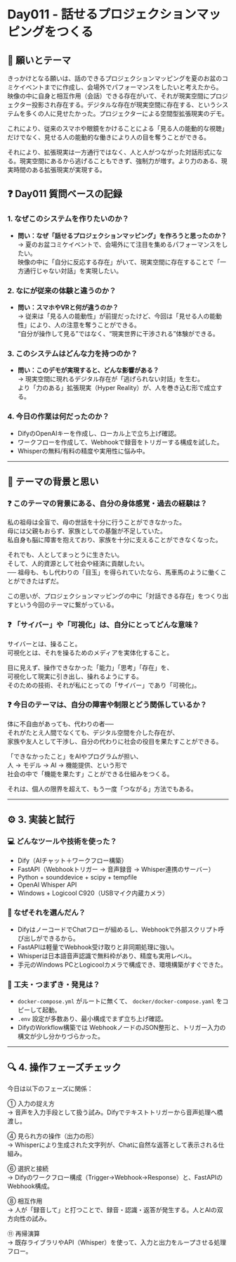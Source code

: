 # Day011 - 話せるプロジェクションマッピングをつくる

## 🎯 願いとテーマ

きっかけとなる願いは、話のできるプロジェクションマッピングを夏のお盆のコミケイベントまでに作成し、会場外でパフォーマンスをしたいと考えたから。  
映像の中に自身と相互作用（会話）できる存在がいて、それが現実空間にプロジェクター投影され存在する。デジタルな存在が現実空間に存在する、というシステムを多くの人に見せたかった。プロジェクターによる空間型拡張現実のデモ。

これにより、従来のスマホや眼鏡をかけることによる「見る人の能動的な視聴」だけでなく、見せる人の能動的な働きにより人の目を奪うことができる。

それにより、拡張現実は一方通行ではなく、人と人がつながった対話形式になる。現実空間にあるから逃げることもできず、強制力が増す。より力のある、現実時間のある拡張現実が実現する。

## ❓ Day011 質問ベースの記録

### 1. なぜこのシステムを作りたいのか？

- **問い：なぜ「話せるプロジェクションマッピング」を作ろうと思ったのか？**  
  → 夏のお盆コミケイベントで、会場外にて注目を集めるパフォーマンスをしたい。  
  映像の中に「自分に反応する存在」がいて、現実空間に存在することで「一方通行じゃない対話」を実現したい。

### 2. なにが従来の体験と違うのか？

- **問い：スマホやVRと何が違うのか？**  
  → 従来は「見る人の能動性」が前提だったけど、今回は「見せる人の能動性」により、人の注意を奪うことができる。  
  “自分が操作して見る”ではなく、“現実世界に干渉される”体験ができる。

### 3. このシステムはどんな力を持つのか？

- **問い：このデモが実現すると、どんな影響がある？**  
  → 現実空間に現れるデジタル存在が「逃げられない対話」を生む。  
  より「力のある」拡張現実（Hyper Reality）が、人を巻き込む形で成立する。

### 4. 今日の作業は何だったのか？

- DifyのOpenAIキーを作成し、ローカル上で立ち上げ確認。
- ワークフローを作成して、Webhookで録音をトリガーする構成を試した。
- Whisperの無料/有料の精度や実用性に悩み中。

---

## 🎯 テーマの背景と思い

### ❓ このテーマの背景にある、自分の身体感覚・過去の経験は？

私の祖母は全盲で、母の世話を十分に行うことができなかった。  
母には父親もおらず、家族としての基盤が不足していた。  
私自身も脳に障害を抱えており、家族を十分に支えることができなくなった。

それでも、人としてまっとうに生きたい。  
そして、人的資源として社会や経済に貢献したい。  
── 祖母も、もし代わりの「目玉」を得られていたなら、馬車馬のように働くことができたはずだ。

この思いが、プロジェクションマッピングの中に「対話できる存在」をつくり出すという今回のテーマに繋がっている。

### ❓ 「サイバー」や「可視化」は、自分にとってどんな意味？

サイバーとは、操ること。  
可視化とは、それを操るためのメディアを実体化すること。  

目に見えず、操作できなかった「能力」「思考」「存在」を、  
可視化して現実に引き出し、操れるようにする。  
そのための技術、それが私にとっての「サイバー」であり「可視化」。

### ❓ 今日のテーマは、自分の障害や制限とどう関係しているか？

体に不自由があっても、代わりの者──  
それがたとえ人間でなくても、デジタル空間を介した存在が、  
家族や友人として干渉し、自分の代わりに社会の役目を果たすことができる。

「できなかったこと」をAIやプログラムが担い、  
人 → モデル → AI → 機能提供、という形で  
社会の中で「機能を果たす」ことができる仕組みをつくる。

それは、個人の限界を超えて、もう一度「つながる」方法でもある。

---

## ⚙️ 3. 実装と試行

### 💻 どんなツールや技術を使った？

- Dify（AIチャット＋ワークフロー構築）
- FastAPI（Webhookトリガー → 音声録音 → Whisper連携のサーバー）
- Python + sounddevice + scipy + tempfile
- OpenAI Whisper API
- Windows + Logicool C920（USBマイク内蔵カメラ）

### 🤔 なぜそれを選んだん？

- DifyはノーコードでChatフローが組めるし、Webhookで外部スクリプト呼び出しができるから。
- FastAPIは軽量でWebhook受け取りと非同期処理に強い。
- Whisperは日本語音声認識で無料枠があり、精度も実用レベル。
- 手元のWindows PCとLogicoolカメラで構成でき、環境構築がすぐできた。

### 🧠 工夫・つまずき・発見は？

- `docker-compose.yml` がルートに無くて、 `docker/docker-compose.yaml` をコピーして起動。
- `.env` 設定が多数あり、最小構成でまず立ち上げ確認。
- DifyのWorkflow構築では WebhookノードのJSON整形と、トリガー入力の構文が少し分かりづらかった。

---

## 🔍 4. 操作フェーズチェック

今日は以下のフェーズに関係：

① 入力の捉え方  
→ 音声を入力手段として扱う試み。Difyでテキストトリガーから音声処理へ橋渡し。

④ 見られ方の操作（出力の形）  
→ Whisperにより生成された文字列が、Chatに自然な返答として表示される仕組み。

⑥ 選択と接続  
→ Difyのワークフロー構成（Trigger→Webhook→Response）と、FastAPIのWebhook構成。

⑧ 相互作用  
→ 人が「録音して」と打つことで、録音・認識・返答が発生する。人とAIの双方向性の試み。

⑪ 再帰演算  
→ 既存ライブラリやAPI（Whisper）を使って、入力と出力をループさせる処理フロー。
